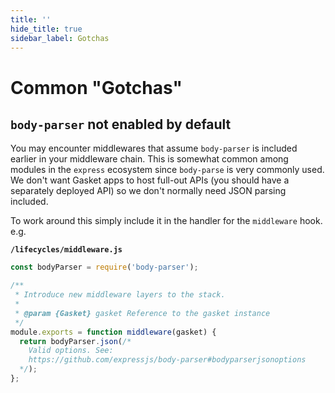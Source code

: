 ```yaml
---
title: ''
hide_title: true
sidebar_label: Gotchas
---
```


# Common "Gotchas"

## `body-parser` not enabled by default

You may encounter middlewares that assume `body-parser` is included earlier in
your middleware chain. This is somewhat common among modules in the `express`
ecosystem since `body-parse` is very commonly used. We don't want Gasket apps
to host full-out APIs (you should have a separately deployed API) so we don't
normally need JSON parsing included.

To work around this simply include it in the handler for the `middleware`
hook. e.g.

**`/lifecycles/middleware.js`**
```js
const bodyParser = require('body-parser');

/**
 * Introduce new middleware layers to the stack.
 *
 * @param {Gasket} gasket Reference to the gasket instance
 */
module.exports = function middleware(gasket) {
  return bodyParser.json(/* 
    Valid options. See:
    https://github.com/expressjs/body-parser#bodyparserjsonoptions
  */);
};
```
